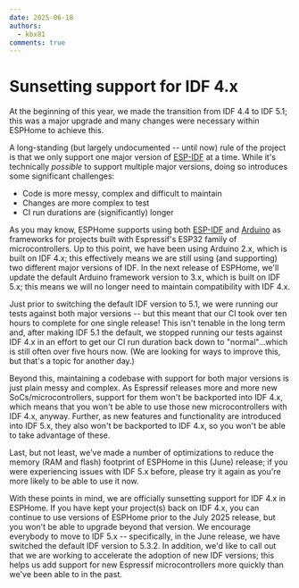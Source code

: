 ```yaml
---
date: 2025-06-18
authors: 
  - kbx81
comments: true
---
```


# Sunsetting support for IDF 4.x

At the beginning of this year, we made the transition from IDF 4.4 to IDF 5.1; this was a major upgrade and many
changes were necessary within ESPHome to achieve this.

A long-standing (but largely undocumented -- until now) rule of the project is that we only support one major version
of [ESP-IDF](https://github.com/espressif/esp-idf) at a time. While it's technically _possible_ to support multiple
major versions, doing so introduces some significant challenges:

- Code is more messy, complex and difficult to maintain
- Changes are more complex to test
- CI run durations are (significantly) longer

As you may know, ESPHome supports using both [ESP-IDF](https://github.com/espressif/esp-idf) and
[Arduino](https://www.arduino.cc) as frameworks for projects built with Espressif's ESP32 family of microcontrollers.
Up to this point, we have been using Arduino 2.x, which is built on IDF 4.x; this effectively means we are still using
(and supporting) two different major versions of IDF. In the next release of ESPHome, we'll update the default Arduino
framework version to 3.x, which is built on IDF 5.x; this means we will no longer need to maintain compatibility with
IDF 4.x.

Just prior to switching the default IDF version to 5.1, we were running our tests against both major versions -- but
this meant that our CI took over ten hours to complete for one single release! This isn't tenable in the long term and,
after making IDF 5.1 the default, we stopped running our tests against IDF 4.x in an effort to get our CI run duration
back down to "normal"...which is still often over five hours now. (We are looking for ways to improve this, but that's
a topic for another day.)

Beyond this, maintaining a codebase with support for both major versions is just plain messy and complex. As Espressif
releases more and more new SoCs/microcontrollers, support for them won't be backported into IDF 4.x, which means that
you won't be able to use those new microcontrollers with IDF 4.x, anyway. Further, as new features and functionality
are introduced into IDF 5.x, they also won't be backported to IDF 4.x, so you won't be able to take advantage of these.

Last, but not least, we've made a number of optimizations to reduce the memory (RAM and flash) footprint of ESPHome
in this (June) release; if you were experiencing issues with IDF 5.x before, please try it again as you're more likely
to be able to use it now.

With these points in mind, we are officially sunsetting support for IDF 4.x in ESPHome. If you have kept your
project(s) back on IDF 4.x, you can continue to use versions of ESPHome prior to the July 2025 release, but you won't
be able to upgrade beyond that version. We encourage everybody to move to IDF 5.x -- specifically, in the June release,
we have switched the default IDF version to 5.3.2. In addition, we'd like to call out that we are working to accelerate
the adoption of new IDF versions; this helps us add support for new Espressif microcontrollers more quickly than we've
been able to in the past.
